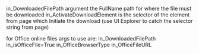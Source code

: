 in_DownloadedFilePath argument the FullName path for where the file must be downloaded
in_ActivateDownloadElement is the selector of the element from page which Initiate the download (use UI Explorer to catch the selector string from page)

for Office online files args to use are:
in_DownloadedFilePath
in_isOfficeFile=True
in_OfficeBrowserType
in_OfficeFileURL